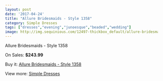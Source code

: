 ```yaml
---
layout: post
date: '2017-04-24'
title: "Allure Bridesmaids - Style 1358"
category: Simple Dresses
tags: ["dresses","evening","junoesque","beaded","wedding"]
image: http://img.sequinious.com/12497-thickbox_default/allure-bridesmaids-style-1358.jpg
---
```

Allure Bridesmaids - Style 1358

On Sales: **$243.99**
<a href="https://www.sequinious.com/simple-dresses/5854-allure-bridesmaids-style-1358.html"><amp-img layout="responsive" width="600" height="600" src="//img.sequinious.com/12497-thickbox_default/allure-bridesmaids-style-1358.jpg" alt="Allure Bridesmaids - Style 1358 0" /></a>
<a href="https://www.sequinious.com/simple-dresses/5854-allure-bridesmaids-style-1358.html"><amp-img layout="responsive" width="600" height="600" src="//img.sequinious.com/12498-thickbox_default/allure-bridesmaids-style-1358.jpg" alt="Allure Bridesmaids - Style 1358 1" /></a>

Buy it: [Allure Bridesmaids - Style 1358](https://www.sequinious.com/simple-dresses/5854-allure-bridesmaids-style-1358.html "Allure Bridesmaids - Style 1358")

View more: [Simple Dresses](https://www.sequinious.com/5-simple-dresses "Simple Dresses")